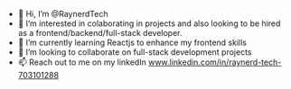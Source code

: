 - 👋 Hi, I’m @RaynerdTech
- 👀 I’m interested in colaborating in projects and also looking to be hired as a frontend/backend/full-stack developer.
- 🌱 I’m currently learning Reactjs to enhance my frontend skills 
- 💞️ I’m looking to collaborate on full-stack development projects
- 📫 Reach out to me on my linkedIn www.linkedin.com/in/raynerd-tech-703101288

<!---
RaynerdTech/RaynerdTech is a ✨ special ✨ repository because its `README.md` (this file) appears on your GitHub profile.
You can click the Preview link to take a look at your changes.
--->
